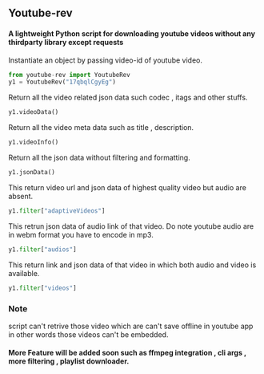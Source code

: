 ## Youtube-rev

#### A lightweight Python script for downloading youtube videos without any thirdparty library except requests

Instantiate an object by passing video-id of youtube video.

```python
from youtube-rev import YoutubeRev
y1 = YoutubeRev("17qbqlCgyEg")
```

Return all the video related json data such codec , itags and other stuffs.

```python 
y1.videoData()
```

Return all the video meta data such as title , description.

```python 
y1.videoInfo() 
````

Return all the json data without filtering and formatting.
```python
y1.jsonData()
```

This return video url and json data of highest quality video but audio are absent.

```python
y1.filter["adaptiveVideos"]
```

This retrun json data of audio link of that video. Do note youtube audio are in webm format you have to encode in mp3.

```python
y1.filter["audios"]
```
This return link and json data of that video in which both audio and video is available.

```python
y1.filter["videos"]
```

### Note

script can't retrive those video which are can't save offline in youtube app 
in other words those videos can't be embedded.

#### More Feature will be added soon such as ffmpeg integration , cli args , more filtering , playlist downloader.
